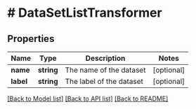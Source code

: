 # # DataSetListTransformer

## Properties

Name | Type | Description | Notes
------------ | ------------- | ------------- | -------------
**name** | **string** | The name of the dataset | [optional]
**label** | **string** | The label of the dataset | [optional]

[[Back to Model list]](../../README.md#models) [[Back to API list]](../../README.md#endpoints) [[Back to README]](../../README.md)
